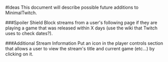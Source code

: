 #Ideas
This document will describe possible future additions to MinimalTwitch.


###Spoiler Shield
Block streams from a user's following page if they are playing a game that was released within X days (use the wiki that Twitch uses to check dates?).

###Additional Stream Information
Put an icon in the player controls section that allows a user to view the stream's title and current game (etc...) by clicking on it.
